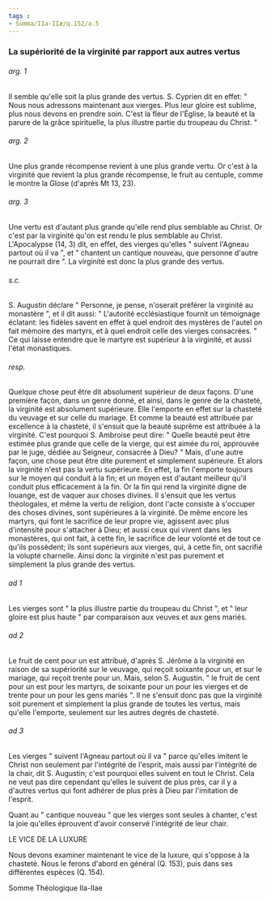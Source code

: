 ```yaml
---
tags : 
- Summa/IIa-IIæ/q.152/a.5
---
```


### La supériorité de la virginité par rapport aux autres vertus

###### arg. 1
Il semble qu'elle soit la plus grande des vertus. S. Cyprien dit en effet: " Nous nous adressons maintenant aux vierges. Plus leur gloire est sublime, plus nous devons en prendre soin. C'est la fleur de l'Église, la beauté et la parure de la grâce spirituelle, la plus illustre partie du troupeau du Christ. " 

###### arg. 2
Une plus grande récompense revient à une plus grande vertu. Or c'est à la virginité que revient la plus grande récompense, le fruit au centuple, comme le montre la Glose (d'après Mt 13, 23). 

###### arg. 3
Une vertu est d'autant plus grande qu'elle rend plus semblable au Christ. Or c'est par la virginité qu'on est rendu le plus semblable au Christ. L'Apocalypse (14, 3) dit, en effet, des vierges qu'elles " suivent l'Agneau partout où il va ", et " chantent un cantique nouveau, que personne d'autre ne pourrait dire ". La virginité est donc la plus grande des vertus. 

###### s.c.
S. Augustin déclare " Personne, je pense, n'oserait préférer la virginité au monastère ", et il dit aussi: " L'autorité ecclésiastique fournit un témoignage éclatant: les fidèles savent en effet à quel endroit des mystères de l'autel on fait mémoire des martyrs, et à quel endroit celle des vierges consacrées. " Ce qui laisse entendre que le martyre est supérieur à la virginité, et aussi l'état monastiques. 

###### resp.
Quelque chose peut être dit absolument supérieur de deux façons. D'une première façon, dans un genre donné, et ainsi, dans le genre de la chasteté, la virginité est absolument supérieure. Elle l'emporte en effet sur la chasteté du veuvage et sur celle du mariage. Et comme la beauté est attribuée par excellence à la chasteté, il s'ensuit que la beauté suprême est attribuée à la virginité. C'est pourquoi S. Ambroise peut dire: " Quelle beauté peut être estimée plus grande que celle de la vierge, qui est aimée du roi, approuvée par le juge, dédiée au Seigneur, consacrée à Dieu? " Mais, d'une autre façon, une chose peut être dite purement et simplement supérieure. Et alors la virginité n'est pas la vertu supérieure. En effet, la fin l'emporte toujours sur le moyen qui conduit à la fin; et un moyen est d'autant meilleur qu'il conduit plus efficacement à la fin. Or la fin qui rend la virginité digne de louange, est de vaquer aux choses divines. Il s'ensuit que les vertus théologales, et même la vertu de religion, dont l'acte consiste à s'occuper des choses divines, sont supérieures à la virginité. De même encore les martyrs, qui font le sacrifice de leur propre vie, agissent avec plus d'intensité pour s'attacher à Dieu; et aussi ceux qui vivent dans les monastères, qui ont fait, à cette fin, le sacrifice de leur volonté et de tout ce qu'ils possèdent; ils sont supérieurs aux vierges, qui, à cette fin, ont sacrifié la volupté charnelle. Ainsi donc la virginité n'est pas purement et simplement la plus grande des vertus. 

###### ad 1
Les vierges sont " la plus illustre partie du troupeau du Christ ", et " leur gloire est plus haute " par comparaison aux veuves et aux gens mariés. 

###### ad 2
Le fruit de cent pour un est attribué, d'après S. Jérôme à la virginité en raison de sa supériorité sur le veuvage, qui reçoit soixante pour un, et sur le mariage, qui reçoit trente pour un. Mais, selon S. Augustin. " le fruit de cent pour un est pour les martyrs, de soixante pour un pour les vierges et de trente pour un pour les gens mariés ". Il ne s'ensuit donc pas que la virginité soit purement et simplement la plus grande de toutes les vertus, mais qu'elle l'emporte, seulement sur les autres degrés de chasteté. 

###### ad 3
Les vierges " suivent l'Agneau partout où il va " parce qu'elles imitent le Christ non seulement par l'intégrité de l'esprit, mais aussi par l'intégrité de la chair, dit S. Augustin; c'est pourquoi elles suivent en tout le Christ. Cela ne veut pas dire cependant qu'elles le suivent de plus près, car il y a d'autres vertus qui font adhérer de plus près à Dieu par l'imitation de l'esprit. 

Quant au " cantique nouveau " que les vierges sont seules à chanter, c'est la joie qu'elles éprouvent d'avoir conservé l'intégrité de leur chair. 

LE VICE DE LA LUXURE 

Nous devons examiner maintenant le vice de la luxure, qui s'oppose à la chasteté. Nous le ferons d'abord en général (Q. 153), puis dans ses différentes espèces (Q. 154). 

Somme Théologique IIa-IIae 


